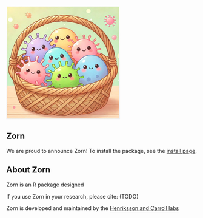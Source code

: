 ![logo](man/figures/bascet_logo_300.jpg)


## **Zorn**

We are proud to announce Zorn! To install the package, see the [install page](articles/install.html). 

## **About Zorn**

Zorn is an R package designed

If you use Zorn in your research, please cite: (TODO)

Zorn is developed and maintained by the [Henriksson and Carroll labs](authors.html)
